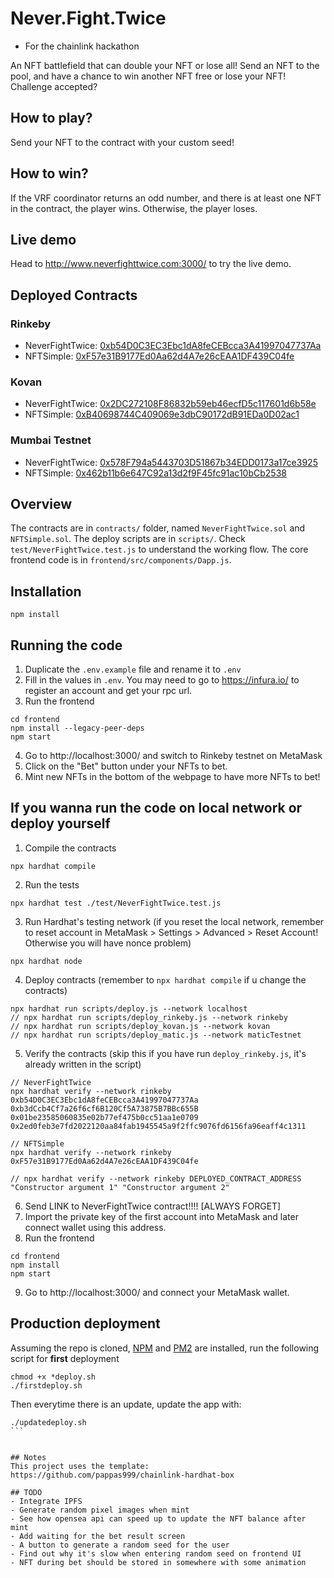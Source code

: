 # Never.Fight.Twice
* For the chainlink hackathon

An NFT battlefield that can double your NFT or lose all!
Send an NFT to the pool, and have a chance to win another NFT free or lose your NFT!
Challenge accepted?

## How to play?
Send your NFT to the contract with your custom seed!

## How to win?
If the VRF coordinator returns an odd number, and there is at least one NFT in the contract, the player wins. Otherwise, the player loses.

## Live demo
Head to http://www.neverfighttwice.com:3000/ to try the live demo.

## Deployed Contracts
### Rinkeby
- NeverFightTwice: [0xb54D0C3EC3Ebc1dA8feCEBcca3A41997047737Aa](https://rinkeby.etherscan.io/address/0xb54D0C3EC3Ebc1dA8feCEBcca3A41997047737Aa#code)
- NFTSimple: [0xF57e31B9177Ed0Aa62d4A7e26cEAA1DF439C04fe](https://rinkeby.etherscan.io/address/0xF57e31B9177Ed0Aa62d4A7e26cEAA1DF439C04fe#code)

### Kovan
- NeverFightTwice: [0x2DC272108F86832b59eb46ecfD5c117601d6b58e](https://kovan.etherscan.io/address/0x2DC272108F86832b59eb46ecfD5c117601d6b58e#code)
- NFTSimple: [0xB40698744C409069e3dbC90172dB91EDa0D02ac1](https://kovan.etherscan.io/address/0xB40698744C409069e3dbC90172dB91EDa0D02ac1#code)

### Mumbai Testnet
- NeverFightTwice: [0x578F794a5443703D51867b34EDD0173a17ce3925](https://explorer-mumbai.maticvigil.com/address/0x578F794a5443703D51867b34EDD0173a17ce3925)
- NFTSimple: [0x462b11b6e647C92a13d2f9F45fc91ac10bCb2538](https://explorer-mumbai.maticvigil.com/address/0x462b11b6e647C92a13d2f9F45fc91ac10bCb2538)

## Overview
The contracts are in `contracts/` folder, named `NeverFightTwice.sol` and `NFTSimple.sol`. The deploy scripts are in `scripts/`. Check `test/NeverFightTwice.test.js` to understand the working flow. The core frontend code is in `frontend/src/components/Dapp.js`.

## Installation
```
npm install 
```

## Running the code
1. Duplicate the `.env.example` file and rename it to `.env`
2. Fill in the values in `.env`. You may need to go to https://infura.io/ to register an account and get your rpc url.
3. Run the frontend
```
cd frontend
npm install --legacy-peer-deps
npm start
```
4. Go to http://localhost:3000/ and switch to Rinkeby testnet on MetaMask
5. Click on the "Bet" button under your NFTs to bet.
6. Mint new NFTs in the bottom of the webpage to have more NFTs to bet!

## If you wanna run the code on local network or deploy yourself
1. Compile the contracts
```
npx hardhat compile
```
2. Run the tests
```
npx hardhat test ./test/NeverFightTwice.test.js
```
3. Run Hardhat's testing network (if you reset the local network, remember to reset account in MetaMask > Settings > Advanced > Reset Account! Otherwise you will have nonce problem)
```
npx hardhat node
```
4. Deploy contracts (remember to `npx hardhat compile` if u change the contracts)
```
npx hardhat run scripts/deploy.js --network localhost
// npx hardhat run scripts/deploy_rinkeby.js --network rinkeby
// npx hardhat run scripts/deploy_kovan.js --network kovan
// npx hardhat run scripts/deploy_matic.js --network maticTestnet
```
5. Verify the contracts (skip this if you have run `deploy_rinkeby.js`, it's already written in the script)
```
// NeverFightTwice
npx hardhat verify --network rinkeby 0xb54D0C3EC3Ebc1dA8feCEBcca3A41997047737Aa 0xb3dCcb4Cf7a26f6cf6B120Cf5A73875B7BBc655B 0x01be23585060835e02b77ef475b0cc51aa1e0709 0x2ed0feb3e7fd2022120aa84fab1945545a9f2ffc9076fd6156fa96eaff4c1311

// NFTSimple
npx hardhat verify --network rinkeby 0xF57e31B9177Ed0Aa62d4A7e26cEAA1DF439C04fe 

// npx hardhat verify --network rinkeby DEPLOYED_CONTRACT_ADDRESS "Constructor argument 1" "Constructor argument 2"

```
6. Send LINK to NeverFightTwice contract!!!! [ALWAYS FORGET]
7. Import the private key of the first account into MetaMask and later connect wallet using this address.
8. Run the frontend
```
cd frontend
npm install
npm start
```
9. Go to http://localhost:3000/ and connect your MetaMask wallet.

## Production deployment
Assuming the repo is cloned, [NPM]() and [PM2]() are installed, run the following script for **first** deployment
```
chmod +x *deploy.sh
./firstdeploy.sh
```

Then everytime there is an update, update the app with:
````
./updatedeploy.sh
```


## Notes 
This project uses the template: https://github.com/pappas999/chainlink-hardhat-box

## TODO
- Integrate IPFS
- Generate random pixel images when mint 
- See how opensea api can speed up to update the NFT balance after mint
- Add waiting for the bet result screen 
- A button to generate a random seed for the user
- Find out why it's slow when entering random seed on frontend UI
- NFT during bet should be stored in somewhere with some animation